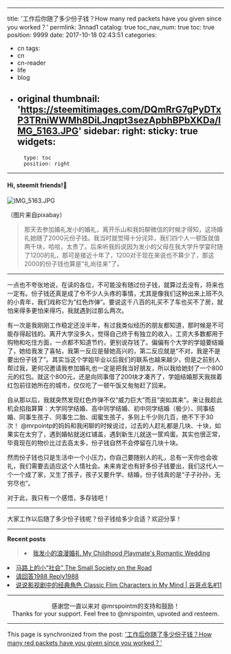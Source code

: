 
---
title: '工作后你随了多少份子钱？How many red packets have you given since you worked？'
permlink: 3nnad1
catalog: true
toc_nav_num: true
toc: true
position: 9999
date: 2017-10-18 02:43:51
categories:
- cn
tags:
- cn
- cn-reader
- life
- blog
- original
thumbnail: 'https://steemitimages.com/DQmRrG7gPyDTxP3TRniWWMh8DiLJnqpt3sezApbhBPbXKDa/IMG_5163.JPG'
sidebar:
    right:
        sticky: true
widgets:
    -
        type: toc
        position: right
---


#### Hi, steemit friends!💙
![IMG_5163.JPG](https://steemitimages.com/DQmRrG7gPyDTxP3TRniWWMh8DiLJnqpt3sezApbhBPbXKDa/IMG_5163.JPG)

（图片来自pixabay）
>那天去参加婚礼发小的婚礼，离开乐山和我妈聊微信的时候才得知，这场婚礼她随了2000元份子钱。我当时就觉得十分诧异，我们四个人一顿饭就值两千块，哈哈，太贵了。后来听我妈说因为发小的父母在我大学升学宴时随了1200的礼，那可是接近十年了，1200对于现在来说也不算少了，那这2000的份子钱也算是“礼尚往来”了。
**** 
一点也不夸张地说，在读的各位，不可能没有随过份子钱，就算过去没有，将来也一定有。份子钱还真是成了令不少人头疼的事情，尤其是像我们这种出来上班不久的小青年，我们戏称它为“红色炸弹”。要说这千八百的礼买不了车也买不了房，就怕来得多更怕来得巧，我就遇到过那么两次。
 
有一次是我刚刚工作稳定还没半年，有过我类似经历的朋友都知道，那时候是不可能存得起钱的。离开大学没多久，觉得自己终于有独立的收入，工资大多数都用于购物和吃住方面，一点都不知道节约，更别说存钱了。偏偏有个大学的学姐要结婚了，她给我发了喜帖，我第一反应是替她高兴的，第二反应就是“不对，我是不是要出份子钱了”。其实当这个学姐毕业以后我们的联系也越来越少，但是之前别人帮过我，更何况邀请我参加婚礼也一定是把我当好朋友，所以我给她封了一个800元的红包。就这个800元，还是向同事借了200块才凑齐了，学姐结婚那天我揣着红包前往她所在的城市，仅仅吃了一顿午饭又匆匆赶了回来。
 
自从那以后，我就突然发现红色炸弹不仅“威力巨大”而且“突如其来”。来让我趁此机会掐指算算：大学同学结婚、高中同学结婚、初中同学结婚（极少）、同事结婚、同事生孩子、同事生二胎、闺蜜生孩子，多则上千少则几百，绝不下于30次！ @mrpointp的妈妈和我闲聊的时候说过，过去的人赶礼都是几块、十块，如果实在太穷了，遇到婚帖就送红铺盖，遇到新生儿就送一筐鸡蛋。其实也很正常，毕竟现在的物价比过去高太多，份子钱自然不会停留在几块十块。
 
然而份子钱也只是生活中一个小压力，你自己要随别人的礼，总有一天你也会收礼，我们需要去适应这个人情社会。未来肯定也有好多份子钱要出，我们这代人一个一个成了家，又生了孩子，孩子又要升学、结婚，份子钱真的是“子子孙孙，无穷尽也”。
 
对于此，我只有一个感悟，多存钱吧！
****
大家工作以后随了多少份子钱呢？份子钱给多少合适？欢迎分享！
****
<strong>Recent posts</strong>
><li><a href="https://steemit.com/cn/@mrspointm/my-childhood-playmate-s-romantic-wedding">我发小的浪漫婚礼 My Childhood Playmate's Romantic Wedding</a></li>
 <li><a href="https://steemit.com/cn/@mrspointm/or">马路上的小“社会” The Small Society on the Road </a></li>
<li><a href="https://steemit.com/cn/@mrspointm/1988-please-answer-1988">请回答1988 Reply1988</a></li>
<li><a href=" https://steemit.com/cn/@mrspointm/classic-flim-characters-in-my-mind-or-11">说说影视剧中的经典角色 Classic Flim Characters in My Mind | 谷哥点名#11</a></li>




****
<center>感谢您一直以来对 @mrspointm的支持和鼓励！</center>
<center>Thanks for your support. Feel free to @mrspointm, upvoted and resteem.</center>

- - -

This page is synchronized from the post: ['工作后你随了多少份子钱？How many red packets have you given since you worked？'](https://steemit.com/@mrspointm/3nnad1)
